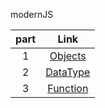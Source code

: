 modernJS

| part |                  Link                   |
| :--: | :-------------------------------------: |
|  1   |  [Objects](/Part1/1.Objects/README.md)  |
|  2   | [DataType](/Part1/2.DataType/README.md) |
|  3   | [Function](/Part1/3.Function/README.md) |
